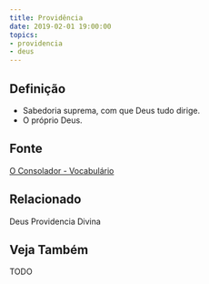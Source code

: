 ```yaml
---
title: Providência
date: 2019-02-01 19:00:00
topics:
- providencia
- deus
---
```


## Definição
* Sabedoria suprema, com que Deus tudo dirige. 
* O próprio Deus.

## Fonte
[O Consolador - Vocabulário](http://www.oconsolador.com.br/linkfixo/vocabulario/principal.html)

## Relacionado
Deus
Providencia Divina

## Veja Também
TODO
